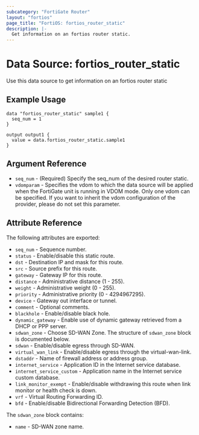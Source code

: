 ```yaml
---
subcategory: "FortiGate Router"
layout: "fortios"
page_title: "FortiOS: fortios_router_static"
description: |-
  Get information on an fortios router static.
---
```


# Data Source: fortios_router_static
Use this data source to get information on an fortios router static

## Example Usage

```hcl
data "fortios_router_static" sample1 {
  seq_num = 1
}

output output1 {
  value = data.fortios_router_static.sample1
}
```

## Argument Reference

* `seq_num` - (Required) Specify the seq_num of the desired router static.
* `vdomparam` - Specifies the vdom to which the data source will be applied when the FortiGate unit is running in VDOM mode. Only one vdom can be specified. If you want to inherit the vdom configuration of the provider, please do not set this parameter.


## Attribute Reference

The following attributes are exported:

* `seq_num` - Sequence number.
* `status` - Enable/disable this static route.
* `dst` - Destination IP and mask for this route.
* `src` - Source prefix for this route.
* `gateway` - Gateway IP for this route.
* `distance` - Administrative distance (1 - 255).
* `weight` - Administrative weight (0 - 255).
* `priority` - Administrative priority (0 - 4294967295).
* `device` - Gateway out interface or tunnel.
* `comment` - Optional comments.
* `blackhole` - Enable/disable black hole.
* `dynamic_gateway` - Enable use of dynamic gateway retrieved from a DHCP or PPP server.
* `sdwan_zone` - Choose SD-WAN Zone. The structure of `sdwan_zone` block is documented below.
* `sdwan` - Enable/disable egress through SD-WAN.
* `virtual_wan_link` - Enable/disable egress through the virtual-wan-link.
* `dstaddr` - Name of firewall address or address group.
* `internet_service` - Application ID in the Internet service database.
* `internet_service_custom` - Application name in the Internet service custom database.
* `link_monitor_exempt` - Enable/disable withdrawing this route when link monitor or health check is down.
* `vrf` - Virtual Routing Forwarding ID.
* `bfd` - Enable/disable Bidirectional Forwarding Detection (BFD).

The `sdwan_zone` block contains:

* `name` - SD-WAN zone name.

